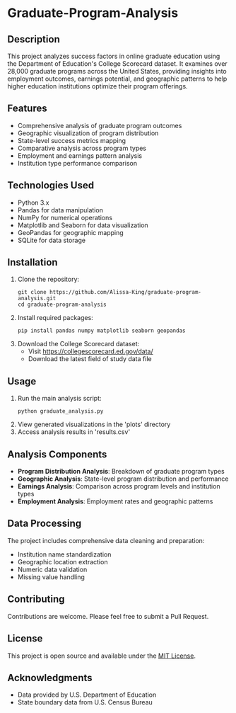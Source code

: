 # Graduate-Program-Analysis

## Description
This project analyzes success factors in online graduate education using the Department of Education's College Scorecard dataset. It examines over 28,000 graduate programs across the United States, providing insights into employment outcomes, earnings potential, and geographic patterns to help higher education institutions optimize their program offerings.

## Features
- Comprehensive analysis of graduate program outcomes
- Geographic visualization of program distribution
- State-level success metrics mapping
- Comparative analysis across program types
- Employment and earnings pattern analysis
- Institution type performance comparison

## Technologies Used
- Python 3.x
- Pandas for data manipulation
- NumPy for numerical operations
- Matplotlib and Seaborn for data visualization
- GeoPandas for geographic mapping
- SQLite for data storage

## Installation
1. Clone the repository:
   ```
   git clone https://github.com/Alissa-King/graduate-program-analysis.git
   cd graduate-program-analysis
   ```
2. Install required packages:
   ```
   pip install pandas numpy matplotlib seaborn geopandas
   ```
3. Download the College Scorecard dataset:
   - Visit https://collegescorecard.ed.gov/data/
   - Download the latest field of study data file

## Usage
1. Run the main analysis script:
   ```
   python graduate_analysis.py
   ```
2. View generated visualizations in the 'plots' directory
3. Access analysis results in 'results.csv'

## Analysis Components
- **Program Distribution Analysis**: Breakdown of graduate program types
- **Geographic Analysis**: State-level program distribution and performance
- **Earnings Analysis**: Comparison across program levels and institution types
- **Employment Analysis**: Employment rates and geographic patterns

## Data Processing
The project includes comprehensive data cleaning and preparation:
- Institution name standardization
- Geographic location extraction
- Numeric data validation
- Missing value handling

## Contributing
Contributions are welcome. Please feel free to submit a Pull Request.

## License
This project is open source and available under the [MIT License](LICENSE).

## Acknowledgments
- Data provided by U.S. Department of Education
- State boundary data from U.S. Census Bureau
